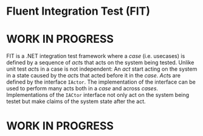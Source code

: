 # Fluent Integration Test (FIT)

# WORK IN PROGRESS

FIT is a .NET integration test framework where a *case* (i.e. usecases) is defined by a sequence of *act*s that acts on the system being tested.
Unlike unit test *act*s in a case is not independent: An *act* start acting on the system in a state caused by the *act*s that acted before it in the *case*. *Act*s are defined by the interface `IActor`.
The implementation of the interface can be used to perform many acts both in a *case* and across *cases*.
Implementations of the `IACtor` interface not only act on the system being testet but make claims of the system state after the act.



# WORK IN PROGRESS
